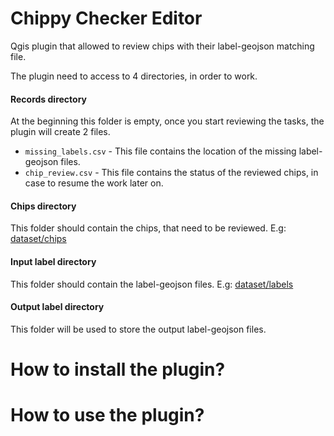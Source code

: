 # Chippy Checker Editor

Qgis plugin that allowed to review chips with their label-geojson matching file.


The plugin need to access to 4 directories, in order to work.

#### Records directory

At the beginning this folder is empty,  once you start reviewing  the tasks, the plugin will create 2 files.

- `missing_labels.csv` - This file contains  the location of the missing label-geojson files.
- `chip_review.csv` - This file contains the status of the reviewed chips, in case to resume the work later on.

#### Chips directory

This folder should contain the chips, that need to be reviewed. E.g: [dataset/chips](dataset/chips)

#### Input label directory

This folder should contain the label-geojson files. E.g: [dataset/labels](dataset/labels)

#### Output label directory

This folder will be used to store the output label-geojson files.

# How to install the plugin?

# How to use the plugin?
